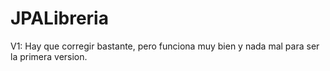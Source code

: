 # JPALibreria
V1: Hay que corregir bastante, pero funciona muy bien y nada mal para ser la primera version.
